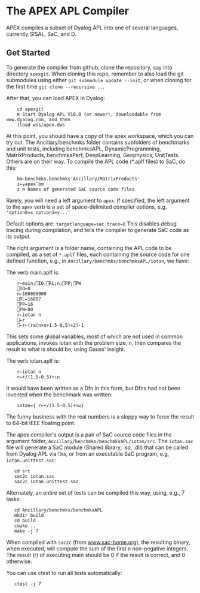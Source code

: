 The APEX APL Compiler
=====================

APEX compiles a subset of Dyalog APL into one of several languages, currently SISAL, SaC, and D.

Get Started
-----------

To generate the compiler from github, clone the repository, say into directory `apexgit`.
When cloning this repo, remember to also load the git submodules using either
`git submodule update --init`, or when cloning for the first time `git clone --recursive ..`.

After that, you can load APEX in Dyalog:

```apl
    cd apexgit
    ⍝ Start Dyalog APL V18.0 (or newer), downloadable from www.dyalog.com, and then
    )load wss/apex.dws
```

At this point, you should have a copy of the apex workspace, which you can
try out. The Ancillary/benchmks folder contains subfolders of benchmarks
and unit tests, including benchmksAPL, DynamicProgramming, MatrixProducts,
benchmksPerf, DeepLearning, Geophysics, UnitTests. Others are on their way.
To compile the APL code (*.aplf files) to SaC, do this:

```apl
    bm←benchmks.benchmks'Ancillary/MatrixProducts'
    z←⍪apex¨bm
    z ⍝ Names of generated SaC source code files
```
Rarely, you will need a left argument to ``apex``.
If specified, the left argument to the `apex` verb is a set of space-delimited
compiler options, e.g. `'option0=x option1=y...'`

Default options are: `targetlanguage=sac trace=0`
This disables debug tracing during compilation, and tells the
compiler to generate SaC code as its output.

The right argument is a folder name, containing the APL code
to be compiled, as a set of `*.aplf` files, each containing the
source code for one 
defined function, e.g., in `Ancillary/benchmks/benchmksAPL/iotan`, we have:

The verb main.aplf is:

```apl
    r←main;⎕IO;⎕RL;n;⎕PP;⎕PW
    ⎕IO←0
    n←100000000
    ⎕RL←16807
    ⎕PP←16
    ⎕PW←80
    r←iotan n
    ⎕←r
    ⎕←r←(r≡(n×n+1.5-0.5)÷2)-1
```
This sets some global variables, most of which are not used
in common applications, invokes iotan with the problem size, n,
then compares the result to what is should be, using Gauss' insight.

The verb iotan.aplf is:

```apl
    r←iotan n
    r←+/(1.5-0.5)+⍳n
```
It would have been written as a Dfn in this form, but Dfns had not been
invented when the benchmark was written:

```apl
    iotan←{ r←+/(1.5-0.5)+⍳⍵}
```

The funny business with the real numbers is a sloppy way to force the
result to 64-bit IEEE floating point.

The apex compiler's output is a pair of SaC source code files in the argument
folder, `Ancillary/benchmks/benchmksAPL/iotan/src`. The `iotan.sac` file will generate
a SaC module (Shared library, .so, .dll) that can be called from Dyalog APL via `⎕na`,
or from an executable SaC program, e.g, `iotan.unittest.sac`:
```
   cd src
   sac2c iotan.sac
   sac2c iotan.unittest.sac
```

Alternately, an entire set of tests can be compiled this way, using, e.g., 
7 tasks:

```
   cd Ancillary/benchmks/benchmksAPL
   mkdir build
   cd build
   cmake ..
   make -j 7
```

When compiled with `sac2c` (from www.sac-home.org), the resulting binary, when executed, will compute
the sum of the first n non-negative integers. The result (r) of executing main should be 0 
if the result is correct, and 0 otherwise.

You can use ctest to run all tests automatically:

```
   ctest -j 7
```
   


